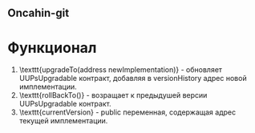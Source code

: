 ## Oncahin-git
# Функционал
1. \texttt{upgradeTo(address newImplementation)} - обновляет UUPsUpgradable контракт, добавляя в versionHistory адрес новой имплементации.
2. \texttt{rollBackTo()} - возращает к предыдушей версии UUPsUpgradable контракт.
3. \texttt{currentVersion} - public переменная, содержащая адрес текущей имплементации.